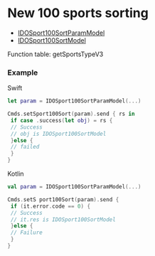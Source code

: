 # New 100 sports sorting
* [IDOSport100SortParamModel](../model/IDOSport100SortParamModel.md)
* [IDOSport100SortModel](../model/IDOSport100SortModel.md)

Function table: getSportsTypeV3

 
### Example
 
Swift
```swift
let param = IDOSport100SortParamModel(...)

Cmds.setSport100Sort(param).send { rs in
 if case .success(let obj) = rs {
 // Success
 // obj is IDOSport100SortModel
 }else {
 // failed
 }
}
```

Kotlin
```kotlin
val param = IDOSport100SortParamModel(...)

Cmds.setS port100Sort(param).send {
 if (it.error.code == 0) {
 // Success
 // it.res is IDOSport100SortModel
 }else {
 // Failure
 }
}
```
